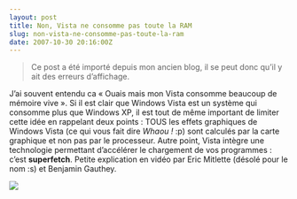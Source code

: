 ```yaml
---
layout: post
title: Non, Vista ne consomme pas toute la RAM
slug: non-vista-ne-consomme-pas-toute-la-ram
date: 2007-10-30 20:16:00Z
---
```


<blockquote>   <p>Ce post a été importé depuis mon ancien blog, il se peut donc qu’il y ait des erreurs d’affichage.</p> </blockquote>  <p>J’ai souvent entendu ca « Ouais mais mon Vista consomme beaucoup de mémoire vive ». Si il est clair que Windows Vista est un système qui consomme plus que Windows XP, il est tout de même important de limiter cette idée en rappelant deux points : TOUS les effets graphiques de Windows Vista (ce qui vous fait dire <em>Whaou !</em> :p) sont calculés par la carte graphique et non pas par le processeur. Autre point, Vista intègre une technologie permettant d’accélérer le chargement de vos programmes : c’est <strong>superfetch</strong>. Petite explication en vidéo par Eric Mitlette (désolé pour le nom :s) et Benjamin Gauthey.</p>  <p><a href="http://benjamingauthey.com/PermaLink,guid,eebf758a-80d9-4d8b-b05e-4cac003b8972.aspx"><img style="display: block; float: none; margin-left: auto; margin-right: auto" border="0" src="http://start1g.ovh.net/~maneu/wp-content/uploads/2007/11/110307-1126-nonvistanec1.png" /></a></p>
